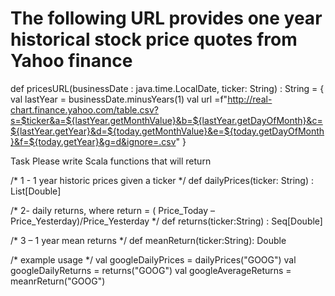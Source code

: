 # The following URL provides one year historical stock price quotes from Yahoo finance
def pricesURL(businessDate : java.time.LocalDate, ticker: String) : String = {
  val lastYear = businessDate.minusYears(1)
  val url =f"http://real-chart.finance.yahoo.com/table.csv?s=$ticker&a=${lastYear.getMonthValue}&b=${lastYear.getDayOfMonth}&c=${lastYear.getYear}&d=${today.getMonthValue}&e=${today.getDayOfMonth}&f=${today.getYear}&g=d&ignore=.csv"
}

Task
Please write Scala functions that will return

/* 1 - 1 year historic prices given a ticker */
def dailyPrices(ticker: String) : List[Double]

/* 2- daily returns, where return = ( Price_Today – Price_Yesterday)/Price_Yesterday */
def returns(ticker:String) : Seq[Double]

/* 3 – 1 year mean returns */
def meanReturn(ticker:String): Double

/* example usage */
val googleDailyPrices = dailyPrices("GOOG")
val googleDailyReturns = returns("GOOG")
val googleAverageReturns = meanrReturn("GOOG")